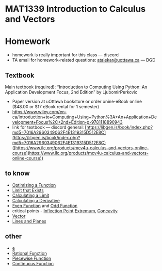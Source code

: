 # MAT1339 Introduction to Calculus and Vectors

# Homework

- homework is really important for this class — discord
- TA email for homework-related questions: [atalekar@uottawa.ca](mailto:atalekar@uottawa.ca) — DGD

## Textbook

Main textbook (required): “Introduction to Computing Using Python: An Application Development Focus, 2nd Edition” by LjubomirPerkovic

- Paper version at uOttawa bookstore or order onine-eBook online ($48.00 or $17 eBook rental for 1 semester)
- https://www.wiley.com/en-ca/Introduction+to+Computing+Using+Python%3A+An+Application+Development+Focus%2C+2nd+Edition-p-9781118890943
- link for textbook — discord general: [https://libgen.is/book/index.php?md5=7016A2960349062F4E1319315D512E8C](https://libgen.is/book/index.php?md5=7016A2960349062F4E1319315D512E8C) ([https://www.ilc.org/products/mcv4u-calculus-and-vectors-online-course](https://www.ilc.org/products/mcv4u-calculus-and-vectors-online-course))

## to know

- [Optimizing a Function](Notes%20797754650f904ea69294e3a146c4d48f/Optimizing%20a%20Function%20ef535e7314a8400c986e777adc2bbdcb.md)
- [Limit that Exists](Notes%20797754650f904ea69294e3a146c4d48f/Limit%20that%20Exists%206a9c8aa5e455457ba848eb37d8d12bc7.md)
- [Calculating a Limit](Notes%20797754650f904ea69294e3a146c4d48f/Calculating%20a%20Limit%2084f495f6e6904e6cb73c63e83ee522e7.md)
- [Calculating a Derivative](Notes%20797754650f904ea69294e3a146c4d48f/Calculating%20a%20Derivative%208ee8cca8aa8f46749f2d88c898b8466d.md)
- [Even Function](Notes%20797754650f904ea69294e3a146c4d48f/Even%20Function%2069a253b5794d44f89a767ae7c4840006.md) and [Odd Function](Notes%20797754650f904ea69294e3a146c4d48f/Odd%20Function%20f725ec92250f430b9982629b75f7860a.md)
- critical points - [Inflection Point](Notes%20797754650f904ea69294e3a146c4d48f/Inflection%20Point%20018d0f66b0664d09a83dc7f0aa009242.md) [Extremum](Notes%20797754650f904ea69294e3a146c4d48f/Extremum%20b28f7c5907fb47adb037ca90b838c2db.md), [Concavity](Notes%20797754650f904ea69294e3a146c4d48f/Concavity%201fc95494a13a4e30b28e4b498d3cfd4c.md)
- [Vector](Notes%20797754650f904ea69294e3a146c4d48f/Vector%2003bf7859c4904ae6ae908ec0a06fe6c0.md)
- [Lines and Planes](Notes%20797754650f904ea69294e3a146c4d48f/Lines%20and%20Planes%20b5643257e944473ba5bf322e23ad7c5a.md)

## other

- [e](Notes%20797754650f904ea69294e3a146c4d48f/e%201f4dd46f599c4052a0abd64f89f0c76e.md)
- [Rational Function](Notes%20797754650f904ea69294e3a146c4d48f/Rational%20Function%207e9aa1c92c1b4d76a8bca5706be9a56b.md)
- [Piecewise Function](Notes%20797754650f904ea69294e3a146c4d48f/Piecewise%20Function%2042163ed51aff4fc583cc7cfebb507524.md)
- [Continuous Function](Notes%20797754650f904ea69294e3a146c4d48f/Continuous%20Function%20c67f8524a2f840a8953cc31ff5af3734.md)
